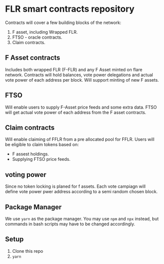 # FLR smart contracts repository

Contracts will cover a few building blocks of the network:

1. F asset, including Wrapped FLR.
3. FTSO - oracle contracts.
4. Claim contracts.

## F Asset contracts 
Includes both wrapped FLR (F-FLR) and any F Asset minted on flare network. Contracts will hold balances, vote power delegations and actual vote power of each address per block. Will support minting of new F assets.

## FTSO 
Will enable users to supply F-Asset price feeds and some extra data. FTSO will get actual vote power of each address from the F asset contracts.

## Claim contracts
Will enable claiming of FFLR from a pre allocated pool for FFLR. Users will be eligible to claim tokens based on:
- F assest holdings.
- Supplying FTSO price feeds.

## voting power
Since no token locking is planed for f assets. Each vote campiagn will define vote power pwer address according to a semi random chosen block.

## Package Manager
We use `yarn` as the package manager. You may use `npm` and `npx` instead, but commands in bash scripts may have to be changed accordingly.

## Setup
1. Clone this repo
2. `yarn`

